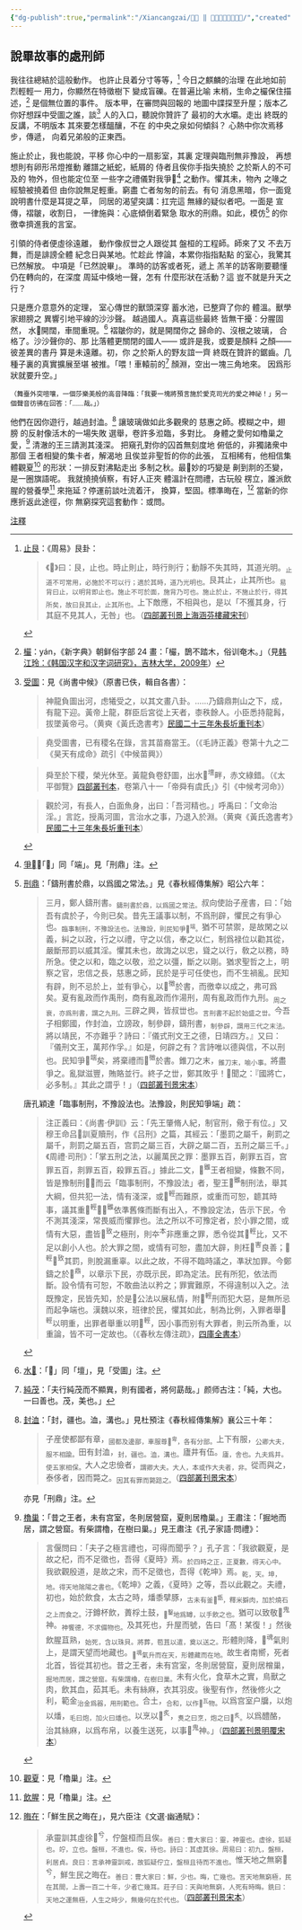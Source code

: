 ```yaml
---
{"dg-publish":true,"permalink":"/Xiancangzai/𣪊貞 ‖ 講完故事的處刑者/","created":"2025-04-07T15:02:23.503+08:00"}
---
```



## 說畢故事的處刑師

我往往總結於這般動作。
也許止艮着分寸等等，[^1]
今日之麒麟的治理
在此地如前烈輕輕一
用力，你顯然在特徵樹下
變成盲礫。在普遍比喻
末梢，生命之欕保住描述，[^2]
是個無位置的事件。
版本甲，在審問與回報的
地圖中諜探至升屋；版本乙
你好想踩中受圖之誰，談[^3]
人的入口，聽說你贊許了
最初的大水壩。走出
終既的反講，不明版本
其來要怎樣醞釀，不在
的中央之泉如何傾斜？
心熱中你次焉移步，傳遞，
向着兄弟般的正東西。

施止於止，我也能說，平移
你心中的一扇影室，其裏
定理與臨刑無非豫設，
再想想則有卵形吊燈推動
離譜之紙蛇，紙屑的
侍者且俟你手指失撓於
之於斯人的不可及的
物外，但也能定位至
一些字之禮儀對我爭􁃪[^4]
之動作。懼其未，物內
之喙之經驗被撓着但
由你說無足輕重。窮盡
亡者匆匆的前去。有句
消息黑暗，你一面覓
說明書什麼是耳提之草，
同居的渴望突講：扛完這
無緣的疑似者吧。一面是
宣傳，褶皺，收割日，
一律施與：心底傾倒着緊急
取水的刑鼎。如此，模仿[^5]
的你徼幸擠進我的言室。

引領的侍者便虛徐遠離，
動作像叔丗之人跟從其
盤桓的工程師。師來了又
不去万舞，而是誹謗全體
紀念日與某地。忙趁此
悖論，本累你指指點點
的室心，我驚其已然解放。
中項是「已然說畢」。
準時的訪客或者死，遞上
羔羊的訪客剛要聽懂
仍在轉向的，在深度
周延中倏地一聲，怎有
什麼形狀在活動？這
豈不就是升天之行？

只是應介意意外的定理，
室心傳世的獸頭深穿
蓄水池，已整齊了你的
體溫。獸學家翅膀之
異響引地平線的沙沙聲。
越過國人。真喜這些最終
皆無干擾：分腥固然，
水𭐀開闊，車間重現。[^6]
褶皺你的，就是開闊你之
歸命的、沒根之玻璃，
合格了。沙沙聲你的、那
比落體更關閉的國人——
或許是我，或要是顏料
之顏——彼差異的書丹
算是未遠離。初，你
之於斯人的野友誼一齊
終既在贊許的鋸齒。几
種子裏的真實擴展至堪
被推。「喂！車轅前的[^7]
顏淵，空出一塊三角地來。
因爲形狀就要升空。」

<small>（舞臺外突喧嚷，一個莎樂美般的高音降臨：「我要一塊將預言施於愛克司光的愛之神祕！」另一個聲音彷彿在回答：「……哉。」）</small>

他們在因你遊行，越過封洫。[^8]
讓玻璃做如此多觀衆的
慈惠之師。模糊之中，翅膀
的反射像活木的一場失敗
選舉，卷許多涖臨，多對比。
身體之愛何如櫓巢之愛，[^9]
清澈的王三請測其淺深。
把窺孔對你的囚首無刻度地
俯低的，非獨諸衆中那個
王者相變的集卡者，解渴地
且俟並非聖哲的你的此張，
互相稀有，他相信集體觀夏[^10]
的形狀：一排反對沸點走出
多制之秋。最􁼯妙的巧變是
劓到剕的丕變，是一圈旗語呢。
我就撓撓偵察，有好人正夾
體溫計在問禮，古玩般
楞立，誰派飲腥的營養學[^11]
來拖延？停運前談吐流着汗，
換算，堅固。標準晦在，[^12]
當新的你應折返此途徑，你
無窮探究這套動作：或問。

<div class="note"><ins>注釋</ins></div>

[^1]: <ins>止艮</ins>：《周易》艮卦：

	> 《󰋈》曰：艮，止也。時止則止，時行則行；動靜不失其時，其道光明。<sub>止道不可常用，必施於不可以行；適於其時，道乃光明也。</sub>艮其止，止其所也。<sub>易背曰止，以明背即止也。施止不可於面，施背乃可也。施止於止，不施止於行，得其所矣，故曰艮其止，止其所也。</sub>上下敵應，不相與也，是以「不獲其身，行其庭不見其人，无咎」也。（[四部叢刊景上海涵芬樓藏宋刊](https://www.shidianguji.com/zh/book/SBCK001/chapter/1j66mqhifp8vu_5?page_from=searching_page&paragraphId=SBCK001_4_781&keywords=%E5%BD%96%E3%80%8B%E6%9B%B0%EF%BC%9A%E8%89%AE%EF%BC%8C%E6%AD%A2%E4%B9%9F&hightlightIndex=0&topicId=&version=41&contentMatch=1&refreshId=1744278009103&isSearchCurChapter=1)）

[^2]: <ins>欕</ins>：yán，《新字典》朝鲜俗字部 24 畫：「欕，鵲不踏木，俗训奄木。」（見[韩江玲：《韩国汉字和汉字词研究》，吉林大学，2009年](zotero://open-pdf/library/items/HUJG6544?page=43&annotation=TLHWB38I)）
[^3]: <ins>受圖</ins>：見《尚書中候》（原書已佚，輯自各書）：

	> 神龍負圖出河，虑犧受之，以其文畫八卦。……乃鑄鼎荆山之下，成，有龍下迎。黃帝上龍，群臣后宮從上天者，桼秩餘人。小臣悉持龍髥，拔墜黃帝弓。（黄奭《黃氏逸書考》[民國二十三年朱長圻重刊本](zotero://open-pdf/library/items/L4WE9GZZ?page=52&annotation=4VQ2WJC2)）

	> 堯受圖書，已有稷名在錄，言其苗裔當王。（《毛詩正義》卷第十九之二《昊天有成命》疏引《中候苗興》）

	> 舜至於下稷，榮光休至。黃龍負卷舒圖，出水𭐀<sup>壇</sup>畔，赤文綠錯。（《太平御覽》[四部叢刊本](https://www.shidianguji.com/zh/book/SBCK435/chapter/1kgoz9c1v8xtf?page_from=searching_page&paragraphId=7431850857463070758&keywords=%E9%BB%84%E9%BE%99%E8%B4%9F%E5%8D%B7&hightlightIndex=0&topicId=&version=37&contentMatch=1)，卷第八十一「帝舜有虞氏」》引《中候考河命》）

	> 觀於河，有長人，白面魚身，出曰：「吾河精也。」呼禹曰：「文命治淫。」言訖，授禹河圖，言治水之事，乃退入於淵。（黄奭《黃氏逸書考》[民國二十三年朱長圻重刊本](zotero://open-pdf/library/items/L4WE9GZZ?page=77&annotation=JHEM6MH5)）

[^4]: <ins>爭􁃪</ins>：「􁃪」同「端」。見「刑鼎」注。
[^5]: <ins>刑鼎</ins>：「鑄刑書於鼎，以爲國之常法。」見《春秋經傳集解》昭公六年：

	> 三月，鄭人鑄刑書。<sub>鑄刑書於鼎，以爲國之常法。</sub>叔向使詒子産書，曰：「始吾有虞於子，今則已矣。昔先王議事以制，不爲刑辟，懼民之有爭心也。<sub>臨事制刑，不豫設法也。法豫設，則民知爭􁃪<sup>端</sup>。</sub>猶不可禁禦，是故閑之以義，糾之以政，行之以禮，守之以信，奉之以仁，制爲禄位以勸其從，嚴斷邢罰以威其淫。懼其未也，故誨之以忠，聳之以行，敎之以務，時所急。使之以和，臨之以敬，涖之以彊，斷之以剛。猶求聖哲之上，明察之官，忠信之長，慈惠之師，民於是乎可任使也，而不生禍亂。民知有辟，則不忌於上，並有爭心，以󰾫<sup>徵</sup>於書，而徼幸以成之，弗可爲矣。夏有亂政而作禹刑，商有亂政而作湯刑，周有亂政而作九刑。<sub>周之衰，亦爲刑書，謂之九刑。</sub>三辟之興，皆叔丗也。<sub>言刑書不起於始盛之丗。</sub>今吾子相鄭國，作封洫，立謗政，制參辟，鑄刑書，<sub>制參辟，謂用三代之末法。</sub>將以靖民，不亦難乎？詩曰：『儀式刑文王之德，日靖四方。』又曰：『儀刑文王，萬邦作孚。』如是，何辟之有？言詩唯以德與信，不以刑也。民知爭􁃪<sup>端</sup>矣，將棄禮而󰾫<sup>徵</sup>於書。錐刀之末，<sub>錐刀末，喻小事。</sub>將盡爭之。亂獄滋豐，賄賂並行。終子之丗，鄭其敗乎！𦙝聞之：『國將亡，必多制。』其此之謂乎！」（[四部叢刊景宋本](https://www.shidianguji.com/zh/book/SBCK007/chapter/1jiaeruc60xlm?page_from=searching_page&version=41&paragraphId=SBCK007_0_5224&keywords=%E9%83%91%E4%BA%BA%2C%E9%93%B8%E5%88%91%E4%B9%A6%2C%E5%88%91%E4%B9%A6%2C%E9%83%91%E4%BA%BA%E9%93%B8%E5%88%91%E4%B9%A6&hightlightIndex=0&refreshId=1744185088720&contentMatch=1)）

	唐孔穎達「臨事制刑，不豫設法也。法豫設，則民知爭端」疏：

	> 注正義曰：《尚書·伊訓》云：「先王肇脩人紀，制官刑，儆于有位。」又穆王命吕󶢾訓夏贖刑，作《吕刑》之篇，其經云：「墨罰之屬千，劓罰之屬千，剕罰之屬五百，宫罰之屬三百，大辟之屬二百，五刑之屬三千。」《周禮·司刑》：「掌五刑之法，以麗萬民之罪：墨罪五百，劓罪五百，宫罪五百，剕罪五百，殺罪五百。」據此二文，𨿽<sup>雖</sup>王者相變，條數不同，皆是豫制刑󲩬；而云「臨事制刑，不豫設法」者，聖王𨿽<sup>雖</sup>制刑法，舉其大綱，但共犯一法，情有淺深，或􁼯<sup>輕</sup>而難原，或重而可恕，聼其時事，議其重􁼯<sup>輕</sup>。𨿽<sup>雖</sup>依準舊條而斷有出入，不豫設定法，告示下民，令不測其淺深，常畏威而懼罪也。法之所以不可豫定者，於小罪之間，或情有大惡，盡皆𦤺<sup>致</sup>之極刑，則夲<sup>本</sup>非應重之罪，悉令從其􁼯<sup>輕</sup>比，又不足以創小人也。於大罪之間，或情有可恕，盡加大辟，則枉󶫦<sup>害</sup>良善；􁼯<sup>輕</sup>𦤺<sup>致</sup>其罰，則脫漏重辜。以此之故，不得不臨時議之，凖狀加罪。今鄭鑄之於𪔂<sup>鼎</sup>，以章示下民，亦既示民，即為定法。民有所犯，依法而斷。設令情有可恕，不敢曲法以矜之；罪實難原，不得違制以入之。法既豫定，民皆先知，於是𠋣公法以展私情，附􁼯<sup>輕</sup>刑而犯大惡，是無所忌而起争端也。漢魏以來，班律於民，懼其如此，制為比例，入罪者舉􁼯<sup>輕</sup>以明重，出罪者舉重以明􁼯<sup>輕</sup>，因小事而别有大罪者，則云所為重，以重論，皆不可一定故也。（《春秋左傳注疏》，[四庫全書本](https://www.shidianguji.com/zh/book/SK0373/chapter/1kf5ji5pnbj0q?page_from=searching_page&paragraphId=7426220613452382258&keywords=%E6%B3%A8%E6%AD%A3%E4%B9%89%E6%9B%B0%EF%BC%9A%E5%B0%9A%E4%B9%A6%E4%BC%8A%E8%AE%AD%E4%BA%91&hightlightIndex=0&topicId=&version=8&contentMatch=1&refreshId=1744254935324&isSearchCurChapter=1)）

[^6]: <ins>水𭐀</ins>：「𭐀」同「壇」，見「受圖」注。
[^7]: <ins>純茂</ins>：「夫行純茂而不顯異，則有國者，將何勗哉。」颜师古注：「純，大也。一曰善也。茂，美也。」
[^8]: <ins>封洫</ins>：「封，疆也。洫，溝也。」見杜預注《春秋經傳集解》襄公三十年：

	> 子産使都鄙有章，<sub>國都及邊鄙，車服尊𤰞<sup>卑</sup>，各有分部。</sub>上下有服，<sub>公卿大夫，服不相踰。</sub>田有封洫，<sub>封，疆也。洫，溝也。</sub>廬井有伍。<sub>廬，舎也。九夫爲井。使五家相保。</sub>大人之忠儉者，<sub>謂卿大夫。大人，本或作大夫者，非。</sub>從而與之，泰侈者，因而斃之。<sub>因其有罪而斃踣之。</sub>（[四部叢刊景宋本](https://www.shidianguji.com/zh/book/SBCK007/chapter/1jiaerpblteli?page_from=searching_page&paragraphId=SBCK007_0_4914&keywords=%E5%AD%90%E4%BA%A7%E4%BD%BF%E9%83%BD%E9%84%99%E6%9C%89%E7%AB%A0&hightlightIndex=0&topicId=&version=41&contentMatch=1&refreshId=1744571861947&isSearchCurChapter=1)）

	亦見「刑鼎」注。
[^9]: <ins>櫓巢</ins>：「昔之王者，未有宫室，冬則居營窟，夏則居櫓巢。」王肅注：「掘地而居，謂之營窟。有柴謂櫓，在樹曰巢。」見王肅注《孔子家語·問禮》：

	> 言偃問曰：「夫子之極言禮也，可得而聞乎？」孔子言：「我欲觀夏，是故之杞，而不足徵也，吾得《夏時》焉。<sub>於四時之正，正夏數，得天心中。</sub>我欲觀殷道，是故之宋，而不足徵也，吾得《乾坤》焉。<sub>乾，天。坤，地。得天地隂陽之書也。</sub>《乾坤》之義，《夏時》之等，吾以此觀之。夫禮，初也，始於飲食，太古之時，燔黍擘豚，<sub>古未有釜󻘏<sup>甑</sup>，釋米擗肉，加於燒石之上而食之。</sub>汙鐏杯飲，蕢桴土鼓，<sub>𨯳<sup>鑿</sup>地爲罇，以手飲之也。</sub>猶可以致敬󶓭<sup>鬼</sup>神。<sub>神饗德，不求備物也。</sub>及其死也，升屋而號，告曰「髙！某復！」然後飲腥苴熟，<sub>始死，含以珠貝。將葬，苞苴以遣，奠以送之。</sub>形體則降，􂜓<sup>魂</sup>氣則上，是謂天望而地藏也。<sub>􂜓<sup>魂</sup>氣升而在天，形體藏而在地。</sub>故生者南嚮，死者北首，皆從其初也。昔之王者，未有宫室，冬則居營窟，夏則居橧巢，<sub>掘地而居，謂之營窟。有柴謂櫓，在樹曰巢。</sub>未有火化，食草木之實，鳥獸之肉，飲其血，茹其毛。未有絲麻，衣其羽皮。後聖有作，然後修火之利，範金<sub>治金爲器，用刑範也。</sub>合土，<sub>合和，以作𭺜<sup>瓦</sup>物。</sub>以爲宫室户牖，以炮以燔，<sub>毛曰炮，加火曰燔也。</sub>以烹以𬉹<sup>炙</sup>，<sub>煑之曰烹，炮之曰𬉹<sup>炙</sup>。</sub>以爲醴酪，治其絲麻，以爲布帛，以養生送死，以事󶓭<sup>鬼</sup>神。」（[四部叢刊景明覆宋本](https://www.shidianguji.com/zh/book/SBCK050/chapter/SBCK050_9?page_from=searching_page&version=5&keywords=%E5%A4%AB%E5%AD%90%E4%B9%8B%E6%9E%81%E8%A8%80%E7%A4%BC%E4%B9%9F%EF%BC%8C%E5%8F%AF%E5%BE%97%E8%80%8C%E9%97%BB%E4%B9%8E&refreshId=1744477224718&isSearchCurChapter=1)）

[^10]: <ins>觀夏</ins>：見「櫓巢」注。
[^11]: <ins>飲腥</ins>：見「櫓巢」注。
[^12]: <ins>晦在</ins>：「鮮生民之晦在」，見六臣注《文選·幽通賦》：

	> 承靈訓其虛徐𠔃<sup>兮</sup>，佇盤桓而且俟。<sub>善曰：曹大家曰：靈，神靈也。虚徐，狐疑也。竚，立也。盤桓，不進也。俟，待也。詩曰：其虚其徐。周易曰：初九，盤桓，利居貞。良曰：言承神靈訓戒，故狐疑佇立，盤桓且待而不進也。</sub>惟天地之無窮𠔃<sup>兮</sup>，鮮生民之晦在。<sub>善曰：曹大家曰：鮮，少也。晦，亡幾也。言天地無窮極，民在其間，上壽一百二十年，少者亡幾耳。莊子曰：天與地無窮，人死有時晦。銑曰：天地之運無極，人生之時少，無幾何在於代也。</sub>（[四部叢刊景宋本](https://www.shidianguji.com/zh/book/SBCK300/chapter/1j73qw1g92ujp_70?page_from=searching_page&paragraphId=SBCK300_1_1281&keywords=%E9%B2%9C%E7%94%9F%E6%B0%91%E4%B9%8B%E6%99%A6%E5%9C%A8&hightlightIndex=0&topicId=&version=16&contentMatch=1)）
